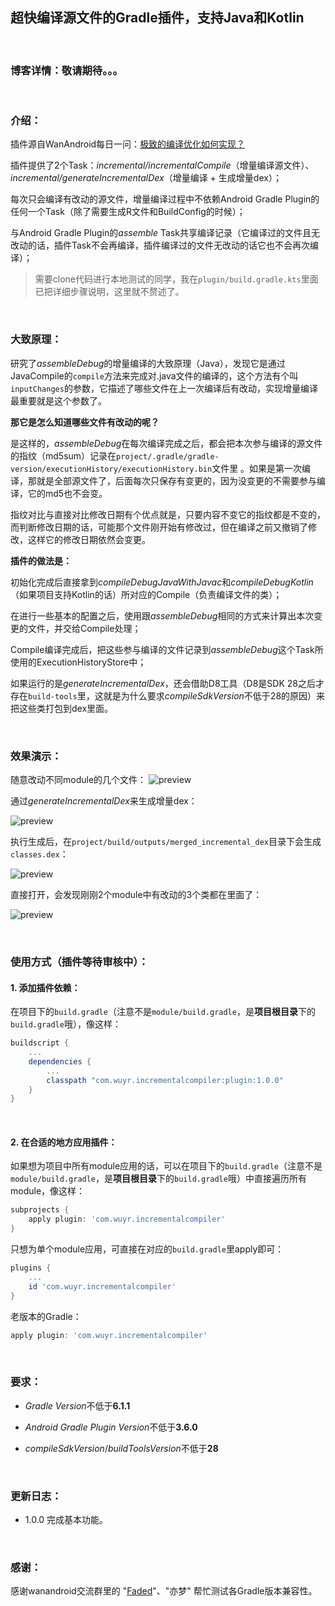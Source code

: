 ## 超快编译源文件的Gradle插件，支持Java和Kotlin

<br/>

### 博客详情：敬请期待。。。

<br/>

### 介绍：
插件源自WanAndroid每日一问：[极致的编译优化如何实现？](https://wanandroid.com/wenda/show/18453)

插件提供了2个Task：*incremental/incrementalCompile*（增量编译源文件）、*incremental/generateIncrementalDex*（增量编译 + 生成增量dex）；

每次只会编译有改动的源文件，增量编译过程中不依赖Android Gradle Plugin的任何一个Task（除了需要生成R文件和BuildConfig的时候）；

与Android Gradle Plugin的*assemble* Task共享编译记录（它编译过的文件且无改动的话，插件Task不会再编译，插件编译过的文件无改动的话它也不会再次编译）；


>需要clone代码进行本地测试的同学，我在`plugin/build.gradle.kts`里面已把详细步骤说明，这里就不赘述了。

<br/>

### 大致原理：
研究了*assembleDebug*的增量编译的大致原理（Java），发现它是通过JavaCompile的`compile`方法来完成对.java文件的编译的，这个方法有个叫`inputChanges`的参数，它描述了哪些文件在上一次编译后有改动，实现增量编译最重要就是这个参数了。

**那它是怎么知道哪些文件有改动的呢？**

是这样的，*assembleDebug*在每次编译完成之后，都会把本次参与编译的源文件的指纹（md5sum）记录在`project/.gradle/gradle-version/executionHistory/executionHistory.bin`文件里 。如果是第一次编译，那就是全部源文件了，后面每次只保存有变更的，因为没变更的不需要参与编译，它的md5也不会变。

指纹对比与直接对比修改日期有个优点就是，只要内容不变它的指纹都是不变的，而判断修改日期的话，可能那个文件刚开始有修改过，但在编译之前又撤销了修改，这样它的修改日期依然会变更。

**插件的做法是：**

初始化完成后直接拿到*compileDebugJavaWithJavac*和*compileDebugKotlin*（如果项目支持Kotlin的话）所对应的Compile（负责编译文件的类）；

在进行一些基本的配置之后，使用跟*assembleDebug*相同的方式来计算出本次变更的文件，并交给Compile处理；

Compile编译完成后，把这些参与编译的文件记录到*assembleDebug*这个Task所使用的ExecutionHistoryStore中；

如果运行的是*generateIncrementalDex*，还会借助D8工具（D8是SDK 28之后才存在`build-tools`里，这就是为什么要求*compileSdkVersion*不低于28的原因）来把这些类打包到dex里面。


<br/>

### 效果演示：
随意改动不同module的几个文件：
![preview](https://github.com/wuyr/incremental-compiler/raw/main/previews/0.png)

通过*generateIncrementalDex*来生成增量dex：

![preview](https://github.com/wuyr/incremental-compiler/raw/main/previews/1.png)

执行生成后，在`project/build/outputs/merged_incremental_dex`目录下会生成`classes.dex`：

![preview](https://github.com/wuyr/incremental-compiler/raw/main/previews/2.png)

直接打开，会发现刚刚2个module中有改动的3个类都在里面了：

![preview](https://github.com/wuyr/incremental-compiler/raw/main/previews/3.png)

<br/>

### 使用方式（插件等待审核中）：
#### 1. 添加插件依赖：
在项目下的`build.gradle`（注意不是`module/build.gradle`，是**项目根目录**下的`build.gradle`哦），像这样：
```groovy
buildscript {
    ...
    dependencies {
        ...
        classpath "com.wuyr.incrementalcompiler:plugin:1.0.0"
    }
}
```

<br/>

#### 2. 在合适的地方应用插件：
如果想为项目中所有module应用的话，可以在项目下的`build.gradle`（注意不是`module/build.gradle`，是**项目根目录**下的`build.gradle`哦）中直接遍历所有module，像这样：
```groovy
subprojects {
    apply plugin: 'com.wuyr.incrementalcompiler'
}
```
只想为单个module应用，可直接在对应的`build.gradle`里apply即可：
```groovy
plugins {
    ...
    id 'com.wuyr.incrementalcompiler'
}
```
老版本的Gradle：
```groovy
apply plugin: 'com.wuyr.incrementalcompiler'
```

<br/>

### 要求：
 - *Gradle Version*不低于**6.1.1**

 - *Android Gradle Plugin Version*不低于**3.6.0**

 - *compileSdkVersion*/*buildToolsVersion*不低于**28**

<br/>

### 更新日志：
 - 1.0.0 完成基本功能。

<br/>

### 感谢：
感谢wanandroid交流群里的 "[Faded](https://github.com/custqqy)"、"亦梦" 帮忙测试各Gradle版本兼容性。